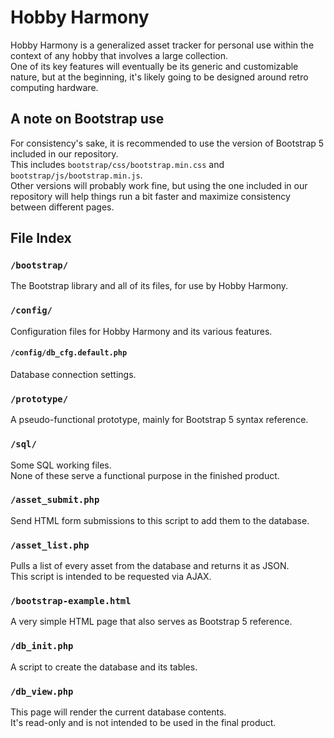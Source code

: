 # Hobby Harmony  
Hobby Harmony is a generalized asset tracker for personal use within the context of any hobby that involves a large collection.  
One of its key features will eventually be its generic and customizable nature, but at the beginning, it's likely going to be designed around retro computing hardware.  
## A note on Bootstrap use  
For consistency's sake, it is recommended to use the version of Bootstrap 5 included in our repository.  
This includes `bootstrap/css/bootstrap.min.css` and `bootstrap/js/bootstrap.min.js`.  
Other versions will probably work fine, but using the one included in our repository will help things run a bit faster and maximize consistency between different pages.  
## File Index  
### `/bootstrap/`
The Bootstrap library and all of its files, for use by Hobby Harmony.  
### `/config/`  
Configuration files for Hobby Harmony and its various features.  
#### `/config/db_cfg.default.php`  
Database connection settings.  
### `/prototype/`  
A pseudo-functional prototype, mainly for Bootstrap 5 syntax reference.  
### `/sql/`  
Some SQL working files.  
None of these serve a functional purpose in the finished product.  
### `/asset_submit.php`  
Send HTML form submissions to this script to add them to the database.  
### `/asset_list.php`  
Pulls a list of every asset from the database and returns it as JSON.  
This script is intended to be requested via AJAX.  
### `/bootstrap-example.html`  
A very simple HTML page that also serves as Bootstrap 5 reference.  
### `/db_init.php`  
A script to create the database and its tables.  
### `/db_view.php`  
This page will render the current database contents.  
It's read-only and is not intended to be used in the final product.